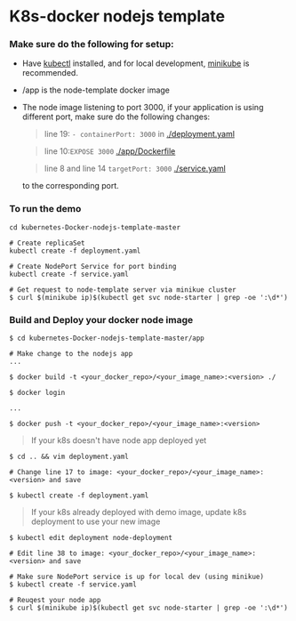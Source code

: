 # K8s-docker nodejs template

### Make sure do the following for setup:

- Have [kubectl](https://kubernetes.io/docs/tasks/tools/install-kubectl/) installed, and for local development, [minikube](https://kubernetes.io/docs/tasks/tools/install-minikube/) is recommended.

- /app is the node-template docker image

- The node image listening to port 3000, if your application is using different port, make sure do the following changes:

  > line 19: `- containerPort: 3000` in [./deployment.yaml](https://github.com/viane/kubernetes-Docker-nodejs-template/blob/master/deployment.yaml)

  > line 10:`EXPOSE 3000` [./app/Dockerfile](https://github.com/viane/kubernetes-Docker-nodejs-template/blob/master/app/Dockerfile) 

  > line 8 and line 14 `targetPort: 3000` [./service.yaml](https://github.com/viane/kubernetes-Docker-nodejs-template/blob/master/service.yaml) 

  to the corresponding port.

### To run the demo
```
cd kubernetes-Docker-nodejs-template-master

# Create replicaSet
kubectl create -f deployment.yaml

# Create NodePort Service for port binding
kubectl create -f service.yaml

# Get request to node-template server via minikue cluster
$ curl $(minikube ip)$(kubectl get svc node-starter | grep -oe ':\d*')
```

### Build and Deploy your docker node image
```
$ cd kubernetes-Docker-nodejs-template-master/app

# Make change to the nodejs app
...

$ docker build -t <your_docker_repo>/<your_image_name>:<version> ./

$ docker login

...

$ docker push -t <your_docker_repo>/<your_image_name>:<version>
```

> If your k8s doesn't have node app deployed yet

```
$ cd .. && vim deployment.yaml

# Change line 17 to image: <your_docker_repo>/<your_image_name>:<version> and save

$ kubectl create -f deployment.yaml
```


> If your k8s already deployed with demo image, update k8s deployment to use your new image

```
$ kubectl edit deployment node-deployment

# Edit line 38 to image: <your_docker_repo>/<your_image_name>:<version> and save
```

```
# Make sure NodePort service is up for local dev (using minikue)
$ kubectl create -f service.yaml
```

```
# Reuqest your node app
$ curl $(minikube ip)$(kubectl get svc node-starter | grep -oe ':\d*')
```

